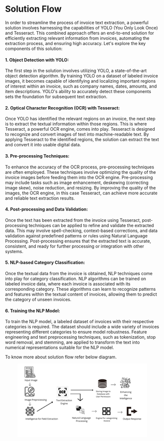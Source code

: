 # Solution Flow

In order to streamline the process of invoice text extraction, a powerful solution involves harnessing the capabilities of YOLO (You Only Look Once) and Tesseract. This combined approach offers an end-to-end solution for efficiently extracting relevant information from invoices, automating the extraction process, and ensuring high accuracy. Let's explore the key components of this solution:

#### 1. Object Detection with YOLO:

The first step in the solution involves utilizing YOLO, a state-of-the-art object detection algorithm. By training YOLO on a dataset of labeled invoice images, it becomes capable of identifying and localizing important regions of interest within an invoice, such as company names, dates, amounts, and item descriptions. YOLO's ability to accurately detect these components sets the foundation for subsequent text extraction.

#### 2. Optical Character Recognition (OCR) with Tesseract:

Once YOLO has identified the relevant regions on an invoice, the next step is to extract the textual information within those regions. This is where Tesseract, a powerful OCR engine, comes into play. Tesseract is designed to recognize and convert images of text into machine-readable text. By applying Tesseract to the identified regions, the solution can extract the text and convert it into usable digital data.

#### 3. Pre-processing Techniques:

To enhance the accuracy of the OCR process, pre-processing techniques are often employed. These techniques involve optimizing the quality of the invoice images before feeding them into the OCR engine. Pre-processing may include tasks such as image enhancement, deskewing (correcting image skew), noise reduction, and resizing. By improving the quality of the images, the OCR engine, in this case Tesseract, can achieve more accurate and reliable text extraction results.

#### 4. Post-processing and Data Validation:

Once the text has been extracted from the invoice using Tesseract, post-processing techniques can be applied to refine and validate the extracted data. This may involve spell-checking, context-based corrections, and data validation against predefined patterns or rules using Natural Language Processing. Post-processing ensures that the extracted text is accurate, consistent, and ready for further processing or integration with other systems.

#### 5. NLP-based Category Classification:

Once the textual data from the invoice is obtained, NLP techniques come into play for category classification. NLP algorithms can be trained on labeled invoice data, where each invoice is associated with its corresponding category. These algorithms can learn to recognize patterns and features within the textual content of invoices, allowing them to predict the category of unseen invoices.

#### 6. Training the NLP Model:

To train the NLP model, a labeled dataset of invoices with their respective categories is required. The dataset should include a wide variety of invoices representing different categories to ensure model robustness. Feature engineering and text preprocessing techniques, such as tokenization, stop word removal, and stemming, are applied to transform the text into numerical representations suitable for the NLP model.

To know more about solution flow refer below diagram.



<figure><img src="../.gitbook/assets/solution flow.png" alt=""><figcaption></figcaption></figure>
